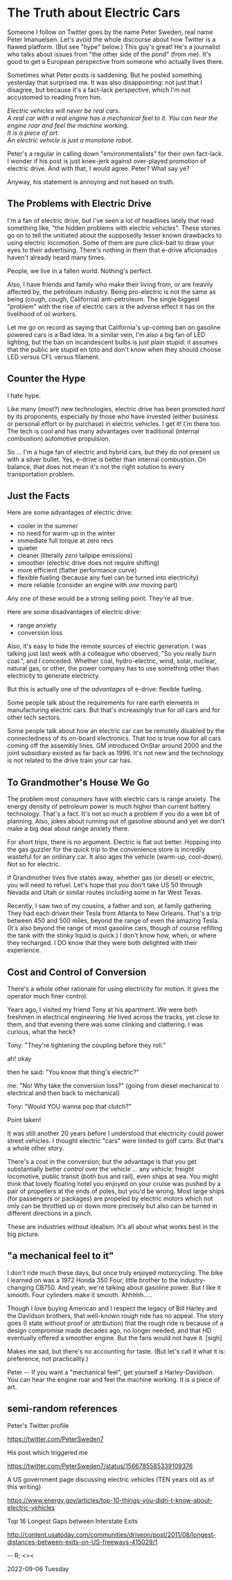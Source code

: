 # The Truth about Electric Cars

Someone I follow on Twitter goes by the name Peter Sweden, real name
Peter Imanuelsen. Let's avoid the whole discourse about how Twitter
is a flawed platform. (But see "hype" below.) This guy's great!
He's a journalist who talks about issues from "the other side of the pond"
(from me). It's good to get a European perspective from someone who
actually lives there.

Sometimes what Peter posts is saddening. But he posted something
yesterday that surprised me. It was also disappointing: not just
that I disagree, but because it's a fact-lack perspective,
which I'm not accustomed to reading from him.

*Electric vehicles will never be real cars. <br/>
 A real car with a real engine has a mechanical feel to it.
 You can hear the engine roar and feel the machine working. <br/>
 It is a piece of art. <br/>
 An electric vehicle is just a monotone robot.*

Peter's a regular in calling down "environmentalists" for their own
fact-lack. I wonder if his post is just knee-jerk against over-played
promotion of electric drive. And with that, I would agree.
Peter? What say ye?

Anyway, his statement is annoying and not based on truth.

## The Problems with Electric Drive

I'm a fan of electric drive, but I've seen a lot of headlines lately
that read something like, "the hidden problems with electric vehicles".
These stories go on to tell the unitiated about the supposedly lesser
known drawbacks to using electric locomotion. Some of them are pure
click-bait to draw your eyes to their advertising. There's nothing
in them that e-drive aficionados haven't already heard many times.

People, we live in a fallen world. Nothing's perfect.

Also, I have friends and family who make their living from,
or are heavily affected by, the petroleum industry. Being pro-electric
is not the same as being (cough, cough, California) anti-petroleum.
The single biggest "problem" with the rise of electric cars is the
adverse effect it has on the livelihood of oil workers.

Let me go on record as saying that California's up-coming ban
on gasoline powered cars is a Bad Idea. In a similar vein, I'm also
a big fan of LED lighting, but the ban on incandescent bulbs is
just plain stupid: it assumes that the public are stupid en toto
and don't know when they should choose LED versus CFL versus filament.

## Counter the Hype

I hate hype.

Like many (most?) new technologies, electric drive has been
promoted *hard* by its proponents, especially by those who have
invested (either business or personal effort or by purchase)
in electric vehicles. I get it! I'm there too. The tech is cool
and has many advantages over traditional (internal combustion)
automotive propulsion.

So ... I'm a huge fan of electric and hybrid cars, but they do not
present us with a silver bullet. Yes, e-drive is better than internal
combustion. On balance, that does not mean it's not the right solution
to every transportation problem.

## Just the Facts

Here are some advantages of electric drive:

* cooler in the summer
* no need for warm-up in the winter
* immediate full torque at zero revs
* quieter
* cleaner (literally *zero* tailpipe emissions)
* smoother (electric drive does not require shifting)
* more efficient (flatter performance curve)
* flexible fueling (because any fuel can be turned into electricity)
* more reliable (consider an engine with *one* moving part)

Any one of these would be a strong selling point.
They're all true.

Here are some disadvantages of electric drive:

* range anxiety
* conversion loss

Also, it's easy to hide the remote sources of electric generation.
I was talking just last week with a colleague who observed, "So you
really burn coal.", and I conceded. Whether coal, hydro-electric,
wind, solar, nuclear, natural gas, or other, the power company
has to use something other than electricity to generate electricty.

But this is actually one of the *advantages* of e-drive: flexible fueling.

Some people talk about the requirements for rare earth elements in
manufacturing electric cars. But that's increasingly true for *all* cars
and for other tech sectors.

Some people talk about how an electric car can be remotely disabled
by the connectedness of its on-board electronics. That too is true now
for all cars coming off the assembly lines. GM introduced OnStar around
2000 and the joint subsidiary existed as far back as 1996. It's not new
and the technology is *not* related to the drive train your car has.

## To Grandmother's House We Go

The problem most *consumers* have with electric cars is range anxiety.
The energy density of petroleum power is much higher than current
battery technology. That's a fact. It's not so much a problem if you
do a wee bit of planning. Also, jokes about running out of gasoline
abound and yet we don't make a big deal about range anxiety there.

For short trips, there is no argument. Electric is flat out better.
Hopping into the gas guzzler for the
quick trip to the convenience store is incredily wasteful for an
ordinary car. It also ages the vehicle (warm-up, cool-down).
Not so for electric.

If Grandmother lives five states away, whether gas (or diesel)
or electric, you will need to refuel. Let's hope that you don't take
US 50 through Nevada and Utah or similar routes including some in
far West Texas.

Recently, I saw two of my cousins, a father and son, at family gathering.
They had each driven their Tesla from Atlanta to New Orleans.
That's a trip between 450 and 500 miles, beyond the range of even
the amazing Tesla. (It's also beyond the range of most gasoline cars,
though of course refilling the tank with the stinky liquid is quick.)
I don't know how, when, or where they recharged.
I DO know that they were both delighted with their experience.

## Cost and Control of Conversion

There's a whole other rationale for using electricity for motion.
It gives the operator much finer control.

Years ago, I visited my friend Tony at his apartment.
We were both freshmen in electrical engineering.
He lived across the tracks, yet close to them, and that evening
there was some clinking and clattering. I was curious, what the heck?

Tony: "They're tightening the coupling before they roll."

ah! okay

then he said: "You know that thing's electric?"

me: "No! Why take the conversion loss?"
(going from diesel mechanical to electrical and then back to mechanical)

Tony: "Would YOU wanna pop that clutch?"

Point taken!

It was still another 20 years before I understood that
electricity could power street vehicles. I thought electric "cars"
were limited to golf carts. But that's a whole other story.

There's a cost in the conversion, but the advantage is that you get
substantially better *control* over the vehicle ... any vehicle: freight
locomotive, public transit (both bus and rail), even ships at sea.
You might think that lovely floating hotel you enjoyed on your cruise was
pushed by a pair of propellers at the ends of poles, but you'd be wrong.
Most large ships (for passengers or packages) are propeled by electric
motors which not only can be throttled up or down more precisely
but also can be turned in different directions in a pinch.

These are industries without idealism.
It's all about what works best in the big picture.

## "a mechanical feel to it"

I don't ride much these days, but once truly enjoyed motorcycling.
The bike I learned on was a 1972 Honda 350 Four, little brother to the
industry-changing CB750. And yeah, we're talking about gasoline power.
But I like it smooth. Four cylinders make it smooth. Ahhhhh.....

Though I love buying American and I respect the legacy of Bill Harley
and the Davidson brothers, that well-known rough ride has no appeal.
The story goes (I state without proof or attribution) that the rough
ride is because of a design compromise made decades ago, no longer
needed, and that HD eventually offered a smoother engine.
But the fans would not have it. [sigh]

Makes me sad, but there's no accounting for taste.
(But let's call it what it is: preference, not practicality.)

Peter --
If you want a "mechanical feel", get yourself a Harley-Davidson.
You can hear the engine roar and feel the machine working.
It is a piece of art.

## semi-random references

Peter's Twitter profile

https://twitter.com/PeterSweden7

His post which triggered me

https://twitter.com/PeterSweden7/status/1566785585339109376

A US government page discussing electric vehicles
(TEN years old as of this writing)

https://www.energy.gov/articles/top-10-things-you-didn-t-know-about-electric-vehicles

Top 16 Longest Gaps between Interstate Exits

http://content.usatoday.com/communities/driveon/post/2011/08/longest-distances-between-exits-on-US-freeways-415029/1

-- R; &lt;&gt;&lt;

2022-09-06 Tuesday



